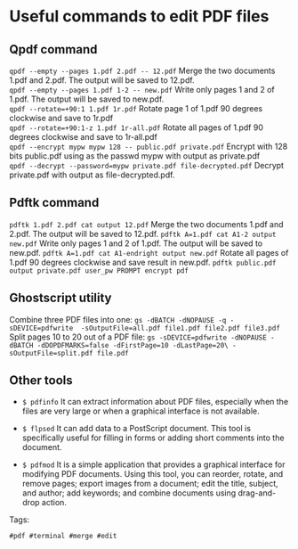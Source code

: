 # Useful commands to edit PDF files

## Qpdf command

`qpdf --empty --pages 1.pdf 2.pdf -- 12.pdf`    Merge the two documents 1.pdf and 2.pdf. The output will be saved to 12.pdf.  
`qpdf --empty --pages 1.pdf 1-2 -- new.pdf`   Write only pages 1 and 2 of 1.pdf. The output will be saved to new.pdf.  
`qpdf --rotate=+90:1 1.pdf 1r.pdf`          Rotate page 1 of 1.pdf 90 degrees clockwise and save to 1r.pdf  
`qpdf --rotate=+90:1-z 1.pdf 1r-all.pdf`     Rotate all pages of 1.pdf 90 degrees clockwise and save to 1r-all.pdf  
`qpdf --encrypt mypw mypw 128 -- public.pdf private.pdf`    Encrypt with 128 bits public.pdf using as the passwd mypw with output as private.pdf  
`qpdf --decrypt --password=mypw private.pdf file-decrypted.pdf`   Decrypt private.pdf with output as file-decrypted.pdf.  

## Pdftk command

`pdftk 1.pdf 2.pdf cat output 12.pdf`   Merge the two documents 1.pdf and 2.pdf. The output will be saved to 12.pdf.
`pdftk A=1.pdf cat A1-2 output new.pdf`   Write only pages 1 and 2 of 1.pdf. The output will be saved to new.pdf.
`pdftk A=1.pdf cat A1-endright output new.pdf`    Rotate all pages of 1.pdf 90 degrees clockwise and save result in new.pdf.
`pdftk public.pdf output private.pdf user_pw PROMPT encrypt pdf`

## Ghostscript utility

Combine three PDF files into one:
`gs -dBATCH -dNOPAUSE -q -sDEVICE=pdfwrite  -sOutputFile=all.pdf file1.pdf file2.pdf file3.pdf`
Split pages 10 to 20 out of a PDF file:
`gs -sDEVICE=pdfwrite -dNOPAUSE -dBATCH -dDOPDFMARKS=false -dFirstPage=10 -dLastPage=20\
-sOutputFile=split.pdf file.pdf`

## Other tools

* `$ pdfinfo`
It can extract information about PDF files, especially when the files are very large or when a graphical interface is not   available.

* `$ flpsed`
It can add data to a PostScript document. This tool is specifically useful for filling in forms or adding short comments into the document.

* `$ pdfmod`
It is a simple application that provides a graphical interface for modifying PDF documents. Using this tool, you can reorder, rotate, and remove pages; export images from a document; edit the title, subject, and author; add keywords; and combine documents using drag-and-drop action.

Tags:

    #pdf #terminal #merge #edit
